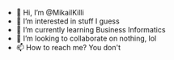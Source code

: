 - 👋 Hi, I’m @MikailKilli
- 👀 I’m interested in stuff I guess
- 🌱 I’m currently learning Business Informatics
- 💞️ I’m looking to collaborate on nothing, lol
- 📫 How to reach me? You don't

<!---
MikailKilli/MikailKilli is a ✨ special ✨ repository because its `README.md` (this file) appears on your GitHub profile.
You can click the Preview link to take a look at your changes.
--->
